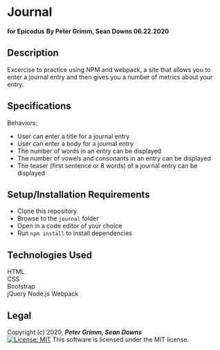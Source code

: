 # Journal
**for Epicodus**
**By Peter Grimm, Sean Downs 06.22.2020**

## Description

Excercise to practice using NPM and webpack, a site that allows you to enter a journal entry and then gives you a number of metrics about your entry.

## Specifications
Behaviors:
* User can enter a title for a journal entry
* User can enter a body for a journal entry
* The number of words in an entry can be displayed
* The number of vowels and consonants in an entry can be displayed
* The teaser (first sentence or 8 words) of a journal entry can be displayed

## Setup/Installation Requirements

* Clone this repository 
* Browse to the `journal` folder
* Open in a code editor of your choice
* Run `npm install` to install dependencies

## Technologies Used

HTML  
CSS  
Bootstrap  
jQuery
Node.js
Webpack

## Legal

Copyright (c) 2020, **_Peter Grimm, Sean Downs_**  
[![License: MIT](https://img.shields.io/badge/License-MIT-yellow.svg)](https://opensource.org/licenses/MIT) This software is licensed under the MIT license.